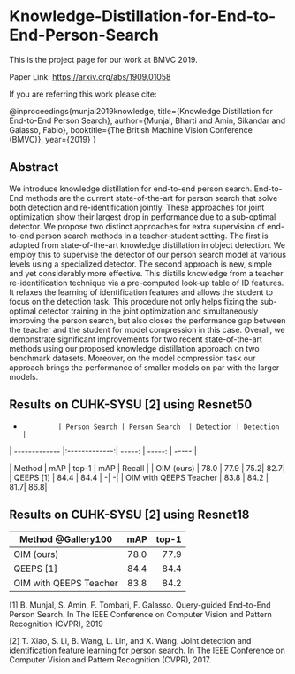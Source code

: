 # Knowledge-Distillation-for-End-to-End-Person-Search

This is the project page for our work at BMVC 2019. 

Paper Link: https://arxiv.org/abs/1909.01058

If you are referring this work please cite:

@inproceedings{munjal2019knowledge,
  title={Knowledge Distillation for End-to-End Person Search},
  author={Munjal, Bharti and Amin, Sikandar and Galasso, Fabio},
  booktitle={The British Machine Vision Conference (BMVC)},
  year={2019}
}

## Abstract
We introduce knowledge distillation for end-to-end person search. End-to-End methods are the current state-of-the-art for person search that solve both detection and re-identification jointly. These approaches for joint optimization show their largest drop in performance due to a sub-optimal detector.
We propose two distinct approaches for extra supervision of end-to-end person search methods in a teacher-student setting. The first is adopted from state-of-the-art knowledge distillation in object detection. We employ this to supervise the detector of our person search model at various levels using a specialized detector. The second approach is new, simple and yet considerably more effective. This distills knowledge from a teacher re-identification technique via a pre-computed look-up table of ID features. It relaxes the learning of identification features and allows the student to focus on the detection task. This procedure not only helps fixing the sub-optimal detector training in the joint optimization and simultaneously improving the person search, but also closes the performance gap between the teacher and the student for model compression in this case. Overall, we demonstrate significant improvements for two recent state-of-the-art methods using our proposed knowledge distillation approach on two benchmark datasets. Moreover, on the model compression task our approach brings the performance of smaller models on par with the larger models.

## Results on CUHK-SYSU [2] using Resnet50


-              | Person Search | Person Search  | Detection | Detection  | 
|  -------------            |:-------------:| -----: | -----: | -----:|
 
 | Method        | mAP           | top-1  |  mAP |  Recall | 
| OIM (ours)                   | 78.0          |   77.9 | 75.2| 82.7|
| QEEPS [1]                  | 84.4          |   84.4 | -| -| 
| OIM with QEEPS Teacher                    | 83.8          |   84.2  | 81.7| 86.8|

## Results on CUHK-SYSU [2] using Resnet18
 Method @Gallery100        | mAP           | top-1  |
| -------------            |:-------------:| -----: |
| OIM (ours)                   | 78.0          |   77.9 |
| QEEPS [1]                  | 84.4          |   84.4 |
| OIM with QEEPS Teacher                    | 83.8          |   84.2  |


[1] B. Munjal, S. Amin, F. Tombari, F. Galasso. Query-guided End-to-End Person Search. In The IEEE Conference on Computer Vision and Pattern Recognition (CVPR), 2019

[2] T. Xiao, S. Li, B. Wang, L. Lin, and X. Wang. Joint detection and identification feature learning for person search. In The IEEE Conference on Computer Vision and Pattern Recognition (CVPR), 2017.

